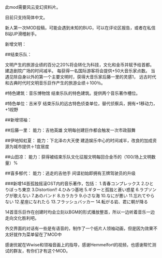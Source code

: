 此mod需要风云变幻资料片。

目前只支持简体中文。

新人第一次MOD投稿，可能会遇到未知的BUG，可以在评论区报告，或者在私信B站UP滑稽射手。


新增文明：

##结束乐队：

文明产生的旅游业绩的百分之20%将会转化为科技，文化和金币并赋予给首都。建造剧院广场的时间减半。
每获得一名国际游客将会提供+50大音乐家点数。
当遇见除自身以外的第一个主要文明时，获得大音乐家后藤一里的灵感1，
远古时代和古典时代时文明音乐巨作产生的旅游业绩＋100％。

#特色建筑：音乐博物馆
结束乐队的特色建筑。提供两个音乐著作槽位。

#特色单位：吉米亨
结束乐队的远古特色侦查单位，替代侦察兵，拥有+1移动力，+1视野


##新增领袖：

##后藤一里：
能力：吉他英雄
文明每创建巨作都会触发一次市政鼓舞

##伊地知虹夏：
能力：下北泽の大天使
建造娱乐中心的时间减半，改良的加成资源为城市提供＋1宜居度

##山田凉：
能力：获得被结束乐队文化征服文明每回合金币的（100/场上文明数量）%


##喜多郁代：
能力：逃走的吉他手
间谍初始即拥有王牌驾驶员的升级



###新增14首孤独摇滚OST内的音乐著作，包括：
1.青春コンプレックス
2.ひとりぼっち東京
3.Distortion!!
4.ひみつ基地
5.ギターと孤独と蒼い惑星
6.ラブソングが歌えない
7.あのバンド
8.カラカラ
9.小さな海
10.なにが悪い
11.忘れてやらない
12.星座になれたら
13.フラッシュバッカー
14.転がる岩、君に朝が降る



14首音乐巨作在创建时均会立刻以BGM的形式播放整首，所以一边听着音乐一边走向文化胜利吧。

外交界面的对话有一些是有语音的，制作了一个纸片人领袖动画，但是因为效果不太好就作为菜单留在了MOD中



感谢优妮在Wwise和领袖音画上的指导，感谢Hemmelfort的视频，也感谢帮忙测试的群友，有你们才有这个MOD。